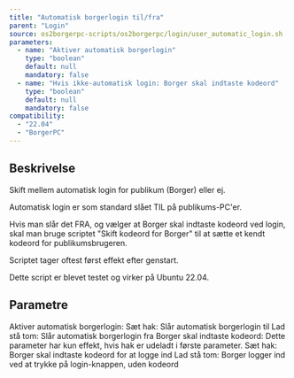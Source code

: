 ```yaml
---
title: "Automatisk borgerlogin til/fra"
parent: "Login"
source: os2borgerpc-scripts/os2borgerpc/login/user_automatic_login.sh
parameters:
  - name: "Aktiver automatisk borgerlogin"
    type: "boolean"
    default: null
    mandatory: false
  - name: "Hvis ikke-automatisk login: Borger skal indtaste kodeord"
    type: "boolean"
    default: null
    mandatory: false
compatibility:  
  - "22.04"
  - "BorgerPC"
---
```


## Beskrivelse
Skift mellem automatisk login for publikum (Borger) eller ej.

Automatisk login er som standard slået TIL på publikums-PC'er.  

Hvis man slår det FRA, og vælger at Borger skal indtaste kodeord ved login, skal man bruge scriptet "Skift kodeord for Borger" til at sætte et kendt kodeord for publikumsbrugeren.

Scriptet tager oftest først effekt efter genstart.

Dette script er blevet testet og virker på Ubuntu 22.04.

## Parametre
  Aktiver automatisk borgerlogin:
    Sæt hak: Slår automatisk borgerlogin til
    Lad stå tom: Slår automatisk borgerlogin fra
  Borger skal indtaste kodeord:
     Dette parameter har kun effekt, hvis hak er udeladt i første parameter.
     Sæt hak: Borger skal indtaste kodeord for at logge ind
     Lad stå tom: Borger logger ind ved at trykke på login-knappen, uden kodeord